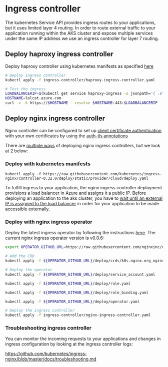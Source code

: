 # Ingress controller

The kubernetes Service API provides ingress routes to your applications, but it uses limited layer 4 routing. In order to route external traffic to your application running within the AKS cluster and expose multiple services under the same IP address we use an ingress controller for layer 7 routing.

## Deploy haproxy ingress controller

Deploy haproxy controller using kubernetes manifests as specified [here](https://github.com/jcmoraisjr/haproxy-ingress/tree/master/examples/deployment)

```sh
# Deploy ingress controller
kubectl apply -f ingress-controller/haproxy-ingress-controller.yaml

# Test the ingress
LOADBALANCERIP=$(kubectl get service haproxy-ingress -o jsonpath='{ .status.loadBalancer.ingress[].ip }' -n ingress-haproxy)
HOSTNAME=lolcat.azure.com
curl -v -k https://$HOSTNAME --resolve $HOSTNAME:443:$LOADBALANCERIP
```

## Deploy nginx ingress controller

Nginx controller can be configured to set up [client certificate authentication](https://kubernetes.github.io/ingress-nginx/examples/auth/client-certs/) with your own certificates by using the [auth-tls annotations](https://kubernetes.github.io/ingress-nginx/user-guide/nginx-configuration/annotations/#client-certificate-authentication)

There are [multiple ways](https://docs.nginx.com/nginx-ingress-controller/overview/) of deploying nginx ingress controllers, but we look at 2 below:

### Deploy with kubernetes manifests

`kubectl apply -f https://raw.githubusercontent.com/kubernetes/ingress-nginx/controller-0.32.0/deploy/static/provider/cloud/deploy.yaml`

To fulfill ingress to your application, the nginx ingress controller deployment provisions a load balancer in Azure and assigns it a public IP. Before deploying an application to the aks cluster, you have to [wait until an external IP is assigned to the load balancer](https://stackoverflow.com/questions/35179410/how-to-wait-until-kubernetes-assigned-an-external-ip-to-a-loadbalancer-service) in order for your application to be made accessible externally.

### Deploy with nginx ingress operator

Deploy the latest ingress operator by following the instructions [here](https://github.com/nginxinc/nginx-ingress-operator/blob/master/docs/manual-installation.md). The current nginx ingress operator version is v0.0.6:

```sh
export OPERATOR_GITHUB_URL=https://raw.githubusercontent.com/nginxinc/nginx-ingress-operator/v0.0.6

# Add the CRD
kubectl apply -f ${OPERATOR_GITHUB_URL}/deploy/crds/k8s.nginx.org_nginxingresscontrollers_crd.yaml

# Deploy the operator
kubectl apply -f ${OPERATOR_GITHUB_URL}/deploy/service_account.yaml

kubectl apply -f ${OPERATOR_GITHUB_URL}/deploy/role.yaml

kubectl apply -f ${OPERATOR_GITHUB_URL}/deploy/role_binding.yaml

kubectl apply -f ${OPERATOR_GITHUB_URL}/deploy/operator.yaml

# Deploy the ingress controller
kubectl apply -f ingress-controller/nginx-ingress-controller.yaml
```

### Troubleshooting ingress controller

You can monitor the incoming requests to your applications and changes in ingress configuration by looking at the ingress controller logs:

https://github.com/kubernetes/ingress-nginx/blob/master/docs/troubleshooting.md
